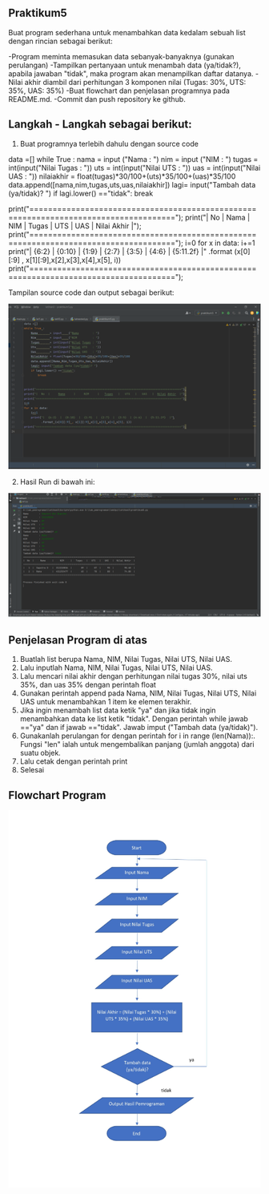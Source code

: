## Praktikum5
Buat program sederhana untuk menambahkan data kedalam sebuah list dengan rincian sebagai berikut:

-Program meminta memasukan data sebanyak-banyaknya (gunakan perulangan)
-Tampilkan pertanyaan untuk menambah data (ya/tidak?), apabila jawaban "tidak", maka program akan menampilkan daftar datanya.
-Nilai akhir diambil dari perhitungan 3 komponen nilai (Tugas: 30%, UTS: 35%, UAS: 35%)
-Buat flowchart dan penjelasan programnya pada README.md.
-Commit dan push repository ke github.

## Langkah - Langkah sebagai berikut:
1. Buat programnya terlebih dahulu dengan source code

data =[] while True : nama = input ("Nama : ") nim = input ("NIM : ") tugas = int(input("Nilai Tugas : ")) uts = int(input("Nilai UTS : ")) uas = int(input("Nilai UAS : ")) nilaiakhir = float(tugas)*30/100+(uts)*35/100+(uas)*35/100 data.append([nama,nim,tugas,uts,uas,nilaiakhir]) lagi= input("Tambah data (ya/tidak)? ") if lagi.lower() =="tidak": break

print("====================================================================================="); print("| No | Nama | NIM | Tugas | UTS | UAS | Nilai Akhir |"); print("====================================================================================="); i=0 for x in data: i+=1 print("| {6:2} | {0:10} | {1:9} | {2:7} | {3:5} | {4:6} | {5:11.2f} |"
.format (x[0][:9] , x[1][:9],x[2],x[3],x[4],x[5], i)) print("=====================================================================================");

Tampilan source code dan output sebagai berikut:

![gambar 1](ssi/1.png)

2. Hasil Run di bawah ini:

![gambar 2](ssi/2.png)

## Penjelasan Program di atas

1. Buatlah list berupa Nama, NIM, Nilai Tugas, Nilai UTS, Nilai UAS.
2. Lalu inputlah Nama, NIM, Nilai Tugas, Nilai UTS, Nilai UAS.
3. Lalu mencari nilai akhir dengan perhitungan nilai tugas 30%, nilai uts 35%, dan uas 35% dengan perintah float
4. Gunakan perintah append pada Nama, NIM, Nilai Tugas, Nilai UTS, Nilai UAS untuk menambahkan 1 item ke elemen terakhir.
5. Jika ingin menambah list data ketik "ya" dan jika tidak ingin menambahkan data ke list ketik "tidak". Dengan perintah while jawab =="ya" dan if jawab =="tidak". Jawab imput ("Tambah data (ya/tidak)").
6. Gunakanlah perulangan for dengan perintah for i in range (len(Nama)):. Fungsi "len" ialah untuk mengembalikan panjang (jumlah anggota) dari suatu objek.
7. Lalu cetak dengan perintah print
8. Selesai

## Flowchart Program

![gambar 3](ssi/3.png)


